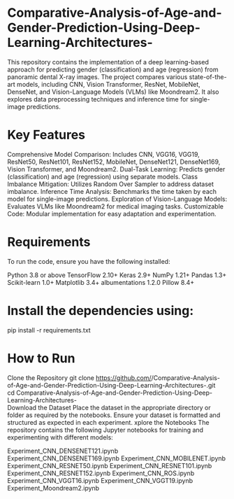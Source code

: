 # Comparative-Analysis-of-Age-and-Gender-Prediction-Using-Deep-Learning-Architectures-
This repository contains the implementation of a deep learning-based approach for predicting gender (classification) and age (regression) from panoramic dental X-ray images. The project compares various state-of-the-art models, including CNN, Vision Transformer, ResNet, MobileNet, DenseNet, and Vision-Language Models (VLMs) like Moondream2. It also explores data preprocessing techniques and inference time for single-image predictions.
# Key Features
Comprehensive Model Comparison: Includes CNN, VGG16, VGG19, ResNet50, ResNet101, ResNet152, MobileNet, DenseNet121, DenseNet169, Vision Transformer, and Moondream2.
Dual-Task Learning: Predicts gender (classification) and age (regression) using separate models.
Class Imbalance Mitigation: Utilizes Random Over Sampler to address dataset imbalance.
Inference Time Analysis: Benchmarks the time taken by each model for single-image predictions.
Exploration of Vision-Language Models: Evaluates VLMs like Moondream2 for medical imaging tasks.
Customizable Code: Modular implementation for easy adaptation and experimentation.

# Requirements
To run the code, ensure you have the following installed:

Python 3.8 or above
TensorFlow 2.10+
Keras 2.9+
NumPy 1.21+
Pandas 1.3+
Scikit-learn 1.0+
Matplotlib 3.4+
albumentations 1.2.0
Pillow 8.4+

# Install the dependencies using:
pip install -r requirements.txt  

# How to Run
Clone the Repository
git clone https://github.com/<your-username>/Comparative-Analysis-of-Age-and-Gender-Prediction-Using-Deep-Learning-Architectures-.git  
cd Comparative-Analysis-of-Age-and-Gender-Prediction-Using-Deep-Learning-Architectures-  
Download the Dataset
Place the dataset in the appropriate directory or folder as required by the notebooks. Ensure your dataset is formatted and structured as expected in each experiment.
xplore the Notebooks
The repository contains the following Jupyter notebooks for training and experimenting with different models:

Experiment_CNN_DENSENET121.ipynb
Experiment_CNN_DENSENET169.ipynb
Experiment_CNN_MOBILENET.ipynb
Experiment_CNN_RESNET50.ipynb
Experiment_CNN_RESNET101.ipynb
Experiment_CNN_RESNET152.ipynb
Experiment_CNN_ROS.ipynb
Experiment_CNN_VGGT16.ipynb
Experiment_CNN_VGGT19.ipynb
Experiment_Moondream2.ipynb



